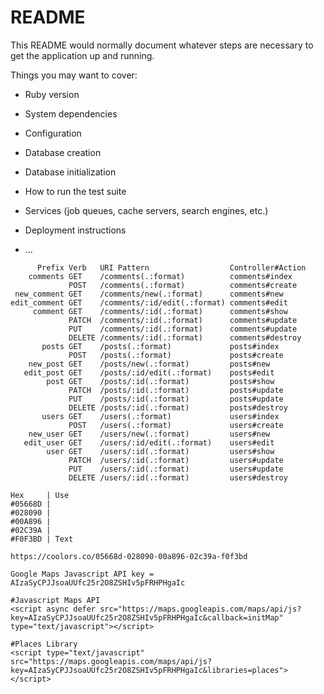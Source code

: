 # README

This README would normally document whatever steps are necessary to get the
application up and running.

Things you may want to cover:

* Ruby version

* System dependencies

* Configuration

* Database creation

* Database initialization

* How to run the test suite

* Services (job queues, cache servers, search engines, etc.)

* Deployment instructions

* ...


```
      Prefix Verb   URI Pattern                  Controller#Action
    comments GET    /comments(.:format)          comments#index
             POST   /comments(.:format)          comments#create
 new_comment GET    /comments/new(.:format)      comments#new
edit_comment GET    /comments/:id/edit(.:format) comments#edit
     comment GET    /comments/:id(.:format)      comments#show
             PATCH  /comments/:id(.:format)      comments#update
             PUT    /comments/:id(.:format)      comments#update
             DELETE /comments/:id(.:format)      comments#destroy
       posts GET    /posts(.:format)             posts#index
             POST   /posts(.:format)             posts#create
    new_post GET    /posts/new(.:format)         posts#new
   edit_post GET    /posts/:id/edit(.:format)    posts#edit
        post GET    /posts/:id(.:format)         posts#show
             PATCH  /posts/:id(.:format)         posts#update
             PUT    /posts/:id(.:format)         posts#update
             DELETE /posts/:id(.:format)         posts#destroy
       users GET    /users(.:format)             users#index
             POST   /users(.:format)             users#create
    new_user GET    /users/new(.:format)         users#new
   edit_user GET    /users/:id/edit(.:format)    users#edit
        user GET    /users/:id(.:format)         users#show
             PATCH  /users/:id(.:format)         users#update
             PUT    /users/:id(.:format)         users#update
             DELETE /users/:id(.:format)         users#destroy
```

```
Hex     | Use
#05668D | 
#028090 |
#00A896 |
#02C39A |
#F0F3BD | Text

https://coolors.co/05668d-028090-00a896-02c39a-f0f3bd

```

```
Google Maps Javascript API key = AIzaSyCPJJsoaUUfc25r2O8ZSHIv5pFRHPHgaIc

#Javascript Maps API
<script async defer src="https://maps.googleapis.com/maps/api/js?key=AIzaSyCPJJsoaUUfc25r2O8ZSHIv5pFRHPHgaIc&callback=initMap" type="text/javascript"></script>

#Places Library
<script type="text/javascript" src="https://maps.googleapis.com/maps/api/js?key=AIzaSyCPJJsoaUUfc25r2O8ZSHIv5pFRHPHgaIc&libraries=places"></script>
```